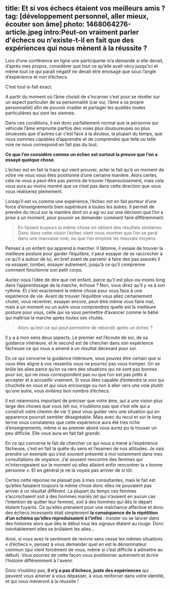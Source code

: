 title: Et si vos échecs étaient vos meilleurs amis ?
tag: [développement personnel, aller mieux, écouter son âme]
photo: 1468064276-article.jpeg
intro:Peut-on vraiment parler d'échecs ou n'existe-t-il en fait que des expériences qui nous mènent à la réussite ?
---

Lors d’une conférence en ligne une participante m’a demandé si elle devait, d’après mes propos, considérer que tout ce qu’elle avait vécu jusqu’ici et même tout ce qui paraît négatif ne devait être envisagé que sous l’angle d’expérience et non d’échecs.

C’est tout-à-fait exact.

A partir du moment où l’âme choisit de s’incarner c’est pour se révéler sur un aspect particulier de sa personnalité (car oui, l’âme a sa propre personnalité) afin de pouvoir irradier et partager les qualités toutes particulières qui sont les siennes. 

Dans ces conditions, il est donc parfaitement normal que la personne qui véhicule l’âme emprunte parfois des voies plus douloureuses ou plus sinueuses que d'autres car c’est face à la douleur, la plupart du temps, que nous sommes capables d’apprendre et de comprendre que telle ou telle voie ne nous correspond en fait pas du tout.

**Ce que l’on considère comme un échec est surtout la preuve que l’on a essayé quelque chose**. 

L’échec est en fait la trace qui vient prouver, acter le fait qu’à un moment de votre vie vous vous êtes positionné d’une certaine manière. Alors certes, cela ne vous a peut-être pas permis de trouver l’épanouissement, mais cela vous aura au moins montré que ce n’est pas dans cette direction que vous vous réaliserez pleinement.

Lorsqu’il est vu comme une expérience, l’échec est en fait porteur d’une force d’enseignements bien supérieure à toutes les autres. Il permet de prendre du recul sur la manière dont on a agi ou sur une décision que l’on a prise à un moment, pour pouvoir se demander comment faire différemment.

>En faisant toujours la même chose on obtient des résultats similaires. Donc dans cette vision l’échec vient nous montrer que l’on se perd dans une mauvaise voie, ou que l’on emploie les mauvais moyens.

Pensez à un enfant qui apprend à marcher. Il tâtonne, il essaie de trouver la meilleure posture pour garder l’équilibre, il peut essayer de se raccrocher à ce qu’il a autour de lui, en bref avant de parvenir à faire des pas assurés il va essayer, tomber, essayer autrement, jusqu’à ce qu’il comprenne comment fonctionne son petit corps.

Auriez-vous l’idée de dire que cet enfant, parce qu’il est plus-ou-moins long dans l’apprentissage de la marche, échoue ? Non, vous direz qu’il y va à son rythme. Et c’est exactement la même chose pour vous face à une expérience de vie. Avant de trouver l’équilibre vous allez certainement chuter, vous recentrer, essayer encore, peut-être même vous faire mal, mais à un moment ou un autre vous comprendrez quelle est la meilleure posture pour vous, celle qui va vous permettre d’avancer comme le bébé qui maîtrise la marche après toutes ses chutes.

>Alors qu’est-ce qui peut permettre de rebondir après un échec ? 

Il y a à mon sens deux aspects. Le premier est l’écoute de soi, de sa guidance intérieure, et le second est de chercher dans son expérience fâcheuse ce qui nous a amené à un résultat décevant pour soi.

En ce qui concerne la guidance intérieure, vous pouvez être certain que si vous êtes aligné à vos ressentis vous ne pourrez pas vous tromper. On se brûle les ailes parce qu’on va vers des situations qui ne sont pas bonnes pour soi, qui ne nous correspondent pas ou que l’on est pas prêts à accepter et à accueillir vraiment. Si vous êtes capable d’entendre la voix qui chuchote en vous et qui vous encourage ou non à aller vers une voie plutôt qu’une autre, vous éviterez bon nombre d’échecs. 

Il est néanmoins important de préciser que votre âme, qui a une vision plus large des choses que vous (eh oui, n’oublions pas que c’est elle qui a construit votre chemin de vie !) peut vous guider vers une situation qui en apparence pourrait sembler désagréable. Mais avec du recul et sur le long terme vous constaterez que cette expérience aura été très riche d’enseignements, même si au premier abord vous aurez pu la trouver un peu difficile. Elle vous aura en fait fait grandir.

En ce qui concerne le fait de chercher ce qui nous a mené à l’expérience fâcheuse, c’est en fait la quête du sens et l’examen de nos attitudes. Je vais prendre un exemple qui s’est souvent présenté à moi notamment dans mes consultations de voyance. J’ai souvent rencontré des femmes qui m’interrogeaient sur le moment où elles allaient enfin rencontrer la « bonne personne ». Et en général je ne la voyais pas arriver de si tôt. 

Certes cette réponse ne plaisait pas à mes consultantes, mais le fait est qu’elles faisaient toujours la même chose donc elles ne pouvaient pas arriver à un résultat différent. La plupart du temps ces femmes s’accrochaient soit à des hommes mariés (et qui n’avaient en aucun cas l’intention de quitter leur femme), soit à des hommes qui dès le départ étaient fuyants. Ce qu’elles prenaient pour une malchance affective et donc des échecs incessants était simplement **la conséquence de la répétition d’un schéma qu’elles reproduisaient à l’infini** : insister ou se lancer dans des histoires alors que dès le début tous les signaux étaient au rouge. Donc inévitablement elles se brûlaient les ailes…

Ainsi, si vous avez le sentiment de revivre sans cesse les mêmes situations « d’échecs », pensez à vous demander quel en est le dénominateur commun (qui vient forcément de vous, même si c’est difficile à admettre au début). Vous pourrez de cette façon vous positionner autrement et écrire l’histoire différemment à l'avenir.

Donc n’oubliez pas, **il n’y a pas d’échecs, juste des expériences** qui peuvent vous amener à vous dépasser, à vous renforcer dans votre identité, et qui vous mèneront à la réussite !
